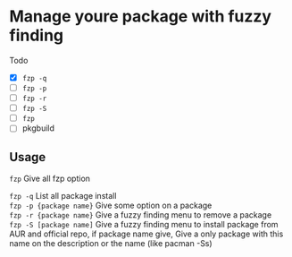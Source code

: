 # Manage youre package with fuzzy finding

Todo
- [x] `fzp -q`
- [ ] `fzp -p`
- [ ] `fzp -r`
- [ ] `fzp -S`
- [ ] `fzp`
- [ ] pkgbuild

## Usage

`fzp`  Give all fzp option

`fzp -q` List all package install  
`fzp -p {package name}` Give some option on a package  
`fzp -r {package name}` Give a fuzzy finding menu to remove a package  
`fzp -S [package name]` Give a fuzzy finding menu to install package from AUR and official repo, if package name give, Give a only package with this name on the description or the name (like pacman -Ss)   
